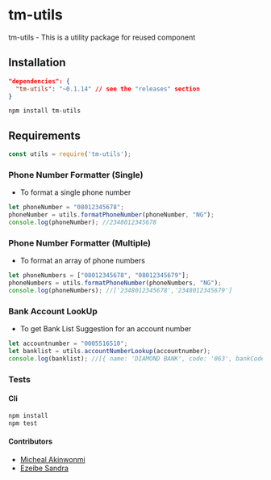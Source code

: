 tm-utils
===========
tm-utils - This is a utility package for reused component

## Installation
```json
"dependencies": {
  "tm-utils": "~0.1.14" // see the "releases" section
}
```
```npm install tm-utils```
## Requirements
```javascript
const utils = require('tm-utils');
```

### Phone Number Formatter (Single)
- To format a single phone number
```javascript
let phoneNumber = "08012345678";
phoneNumber = utils.formatPhoneNumber(phoneNumber, "NG");
console.log(phoneNumber); //2348012345678
```

### Phone Number Formatter (Multiple)
- To format an array of phone numbers
```javascript
let phoneNumbers = ["08012345678", "08012345679"];
phoneNumbers = utils.formatPhoneNumber(phoneNumbers, "NG");
console.log(phoneNumbers); //['2348012345678','2348012345679']
```

### Bank Account LookUp 
- To get Bank List Suggestion for an account number
```javascript
let accountnumber = "0005516510";
let banklist = utils.accountNumberLookup(accountnumber);
console.log(banklist); //[{ name: 'DIAMOND BANK', code: '063', bankCode: '000005' },    { name: 'HERITAGE BANK', code: '030', bankCode: '000020' },{ name: 'PARALLEX', code: '502', bankCode: '090004' }] 
```

### Tests
#### Cli
```bash
npm install
npm test
```

#### Contributors

- [Micheal Akinwonmi](https://github.com/blackhades)
- [Ezeibe Sandra](https://github.com/sandysci)
